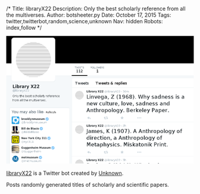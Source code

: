 /*
Title: libraryX22
Description: Only the best scholarly reference from all the multiverses.
Author: botsheeter.py
Date: October 17, 2015
Tags: twitter,twitterbot,random,science,unknown
Nav: hidden
Robots: index,follow
*/

[![](/../content/bots/twitterbots/images/libraryX22.png)](https://twitter.com/libraryX22)

[libraryX22](https://twitter.com/libraryX22) is a Twitter bot created by [Unknown](https://twitter.com/unknown). 

Posts randomly generated titles of scholarly and scientific papers.

